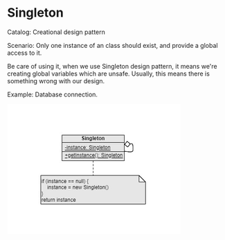 Singleton
===
Catalog: Creational design pattern

Scenario: Only one instance of an class should exist, and provide a global access to it.

Be care of using it, when we use Singleton design pattern, it means we're creating global variables which are unsafe. Usually, this means there is something wrong with our design.

Example: Database connection.

![UML](UML.jpg)
